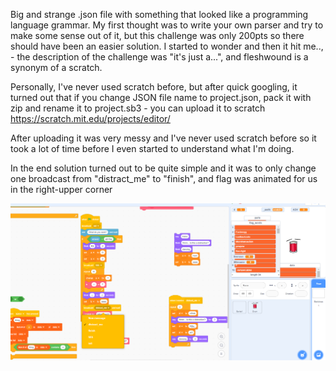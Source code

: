 Big and strange .json file with something that looked like a programming language grammar. My first thought was to write your own parser and try to make some sense out of it, but this challenge was only 200pts so there should have been an easier solution. I started to wonder and then it hit me.., - the description of the challenge was "it's just a...", and fleshwound is a synonym of a scratch. 

Personally, I've never used scratch before, but after quick googling, it turned out that if you change JSON file name to project.json, pack it with zip and rename it to project.sb3 - you can upload it to scratch https://scratch.mit.edu/projects/editor/

After uploading it was very messy and I've never used scratch before so it took a lot of time before I even started to understand what I'm doing.

In the end solution turned out to be quite simple and it was to only change one broadcast from "distract_me" to "finish", and flag was animated for us in the right-upper corner

![flag](https://github.com/lasq88/CTF/blob/main/ritsec2021/re/fleshwound/solution.PNG)
